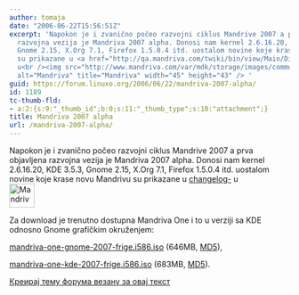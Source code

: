 ```yaml
---
author: tomaja
date: "2006-06-22T15:56:51Z"
excerpt: 'Napokon je i zvanično počeo razvojni ciklus Mandrive 2007 a prva objavljena
  razvojna vezija je Mandriva 2007 alpha. Donosi nam kernel 2.6.16.20, KDE 3.5.3,
  Gnome 2.15, X.Org 7.1, Firefox 1.5.0.4 itd. uostalom novine koje krase novu Mandrivu
  su prikazane u <a href="http://qa.mandriva.com/twiki/bin/view/Main/DistroChangelog">changelog-</a>
  u<br /><img src="http://www.mandriva.com/var/mdk/storage/images/community/node_1698/165289-8-eng-US/actions_small.jpg"
  alt="Mandriva" title="Mandriva" width="45" height="43" /> '
guid: https://forum.linuxo.org/2006/06/22/mandriva-2007-alpha/
id: 1189
tc-thumb-fld:
- a:2:{s:9:"_thumb_id";b:0;s:11:"_thumb_type";s:10:"attachment";}
title: Mandriva 2007 alpha
url: /mandriva-2007-alpha/
---
```

Napokon je i zvanično počeo razvojni ciklus Mandrive 2007 a prva objavljena razvojna vezija je Mandriva 2007 alpha. Donosi nam kernel 2.6.16.20, KDE 3.5.3, Gnome 2.15, X.Org 7.1, Firefox 1.5.0.4 itd. uostalom novine koje krase novu Mandrivu su prikazane u [changelog-](http://qa.mandriva.com/twiki/bin/view/Main/DistroChangelog) u  
<img src="http://www.mandriva.com/var/mdk/storage/images/community/node_1698/165289-8-eng-US/actions_small.jpg" alt="Mandriva" title="Mandriva" width="45" height="43" /> <!--break-->

Za download je trenutno dostupna Mandriva One i to u verziji sa KDE odnosno Gnome grafičkim okruženjem: 

[mandriva-one-gnome-2007-frige.i586.iso](ftp://mandrake.mirrors.pair.com/Mandrakelinux/devel/iso/2007.0/i586/mandriva-one-gnome-2007-frige.i586.iso) (646MB, [MD5](https://linuxo.org/wp-content/uploads/2006/06/mandriva-one-gnome-2007-frige.i586.md5_.asc)), [](hftp://fr2.rpmfind.net/linux/Mandrakelinux/devel/iso/2007.0/i586/mandriva-one-kde-2007-frige.i586.iso)

[mandriva-one-kde-2007-frige.i586.iso](hftp://fr2.rpmfind.net/linux/Mandrakelinux/devel/iso/2007.0/i586/mandriva-one-kde-2007-frige.i586.iso) (683MB, [MD5](https://linuxo.org/wp-content/uploads/2006/06/mandriva-one-kde-2007-frige.i586.md5_.asc)).

[](hftp://fr2.rpmfind.net/linux/Mandrakelinux/devel/iso/2007.0/i586/mandriva-one-kde-2007-frige.i586.iso)

[Креирај тему форума везану за овај текст](https://linuxo.org/nova-tema-na-forumu/?se_pid=1189)